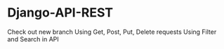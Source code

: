 # Django-API-REST
Check out new branch
Using Get, Post, Put, Delete requests
Using Filter and Search in API